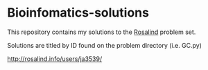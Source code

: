 # Bioinfomatics-solutions
This repository contains my solutions to the [Rosalind](http://rosalind.info/about/) problem set.

Solutions are titled by ID found on the problem directory (i.e. GC.py)

http://rosalind.info/users/ja3539/


